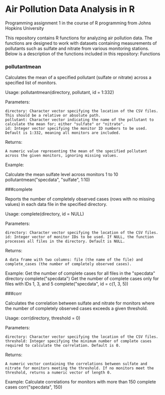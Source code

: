 # Air Pollution Data Analysis in R
Programming assignment 1 in the course of R programming from Johns Hopkins University

This repository contains R functions for analyzing air pollution data. The functions are designed to work with datasets containing measurements of pollutants such as sulfate and nitrate from various monitoring stations. Below is a description of the functions included in this repository:
Functions
### pollutantmean

Calculates the mean of a specified pollutant (sulfate or nitrate) across a specified list of monitors.

Usage:
pollutantmean(directory, pollutant, id = 1:332)

Parameters:

    directory: Character vector specifying the location of the CSV files. This should be a relative or absolute path.
    pollutant: Character vector indicating the name of the pollutant to calculate the mean for; either "sulfate" or "nitrate".
    id: Integer vector specifying the monitor ID numbers to be used. Default is 1:332, meaning all monitors are included.

Returns:

    A numeric value representing the mean of the specified pollutant across the given monitors, ignoring missing values.

Example:

Calculate the mean sulfate level across monitors 1 to 10
pollutantmean("specdata", "sulfate", 1:10)

###complete

Reports the number of completely observed cases (rows with no missing values) in each data file in the specified directory.

Usage:
complete(directory, id = NULL)

Parameters:

    directory: Character vector specifying the location of the CSV files.
    id: Integer vector of monitor IDs to be used. If NULL, the function processes all files in the directory. Default is NULL.

Returns:

    A data frame with two columns: file (the name of the file) and complete_cases (the number of completely observed cases).

Example:
Get the number of complete cases for all files in the "specdata" directory
complete("specdata")
Get the number of complete cases only for files with IDs 1, 3, and 5
complete("specdata", id = c(1, 3, 5))

###corr

Calculates the correlation between sulfate and nitrate for monitors where the number of completely observed cases exceeds a given threshold.

Usage:
corr(directory, threshold = 0)

Parameters:

    directory: Character vector specifying the location of the CSV files.
    threshold: Integer specifying the minimum number of complete cases required to calculate the correlation. Default is 0.

Returns:

    A numeric vector containing the correlations between sulfate and nitrate for monitors meeting the threshold. If no monitors meet the threshold, returns a numeric vector of length 0.

Example:
Calculate correlations for monitors with more than 150 complete cases
corr("specdata", 150)
